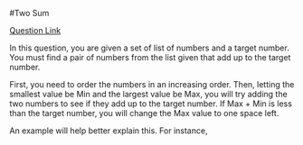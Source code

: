 #Two Sum

[Question Link](https://leetcode.com/problems/two-sum/)

In this question, you are given a set of list of numbers and a target number. You must find a pair of numbers from the list given that add up to the target number. 

First, you need to order the numbers in an increasing order. Then, letting the smallest value be Min and the largest value be Max, you will try adding the two numbers to see if they add up to the target number. If Max + Min is less than the target number, you will change the Max value to one space left. 

An example will help better explain this. 
For instance, 